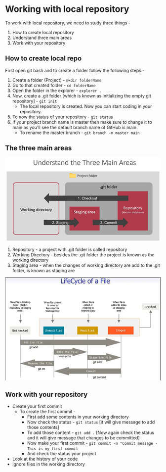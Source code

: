 # Working with local repository

To work with local repository, we need to study three things -

1. How to create local repository
2. Understand three main areas
3. Work with your repository

## How to create local repo

First open git bash and to create a folder follow the following steps -

1. Create a folder (Project) - `mkdir folderName`
2. Go to that created folder - `cd folderName`
3. Open the folder in the explorer - `explorer .`
4. Now, create a .git folder [which is known as initializing the empty git repository] - `git init`
    - The local repository is created. Now you can start coding in your repository.
5. To now the status of your repository - `git status`
6. If your project branch name is master then make sure to change it to main as you'll see the default branch name of GitHub is main.
    - To rename the master branch - `git branch -m master main`

## The three main areas

![three main areas](../images/three_main_areas.png)

1. Repository - a project with .git folder is called repository
2. Working Directory - besides the .git folder the project is known as the working directory
3. Staging area - when the changes of working directory are add to the .git folder, is known as staging are

![Life-Cycle of a file](../images/lifeCycle-of-repos.png)

## Work with your repository

- Create your first commit
  - To create the first commit -
    - First add some contents in your working directory
    - Now check the status - `git status` [it will give message to add those contents]
    - To add those content - `git add .` [Now again check the status and it will give message that changes to be committed]
    - Now make your first commit - `git commit -m "Commit message - This is my first commit`
    - And check the status your project
- Look at the history of your code
- ignore files in the working directory
